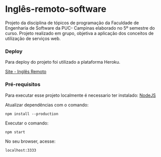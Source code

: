 # Inglês-remoto-software
Projeto da disciplina de tópicos de programação da Faculdade de Engenharia de Software da  PUC- Campinas elaborado no 5º semestre do curso. 
Projeto realizado em grupo, objetiva a aplicação dos conceitos de utilização de serviços web.

### Deploy
  Para deploy do projeto foi utilizado a plataforma Heroku.
  
  [Site - Inglês Remoto](https://inglesremoto.herokuapp.com/)  
  
### Pré-requisitos

Para executar esse projeto localmente é necessario ter instalado:
[NodeJS](http://nodejs.org/)  

Atualizar dependências com o comando:
```
npm install --production
```
Executar o comando:
```
npm start
```
No seu browser, acesse:
```
localhost:3333
```
 
